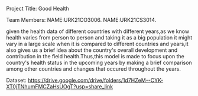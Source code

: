 Project Title:
Good Health

Team Members:
NAME:URK21CO3006.
NAME:URK21CS3014.

 given the health data of different countries with different years,as we know health varies from person to person and taking it as a big population it might vary in a 
 large scale when it is compared to different countries and years,it also gives us a brief idea about the country's overall development and contribution in the field 
 health.Thus,this model is made to focus upon the country's health status in the upcoming years by making a brief comparison among other countries and changes that 
 occured throughout the years.
 
  Dataset: 
  https://drive.google.com/drive/folders/1d7HZeM--CYK-XT0jTNhumFMCZaHsUOgT?usp=share_link
  
  
